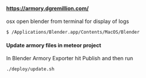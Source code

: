 #### https://armory.dgremillion.com/

osx open blender from terminal for display of logs

    $ /Applications/Blender.app/Contents/MacOS/Blender


#### Update armory files in meteor project
In Blender Armory Exporter hit Publish and then run
 
    ./deploy/update.sh